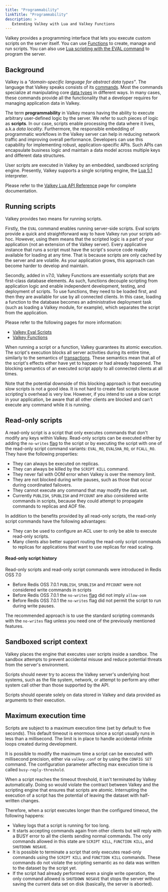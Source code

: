 ```yaml
---
title: "Programmability"
linkTitle: "Programmability"
description: >
   Extending Valkey with Lua and Valkey Functions
---
```


Valkey provides a programming interface that lets you execute custom scripts on the server itself.
You can use [Functions](functions-intro.md) to create, manage and run scripts.
You can also use [Lua scripting with the EVAL command](eval-intro.md) to program the server.

## Background

Valkey is a _"domain-specific language for abstract data types"_.
The language that Valkey speaks consists of its [commands](../commands/).
Most the commands specialize at manipulating core [data types](data-types.md) in different ways.
In many cases, these commands provide all the functionality that a developer requires for managing application data in Valkey.

The term **programmability** in Valkey means having the ability to execute arbitrary user-defined logic by the server.
We refer to such pieces of logic as **scripts**.
In our case, scripts enable processing the data where it lives, a.k.a _data locality_.
Furthermore, the responsible embedding of programmatic workflows in the Valkey server can help in reducing network traffic and improving overall performance.
Developers can use this capability for implementing robust, application-specific APIs.
Such APIs can encapsulate business logic and maintain a data model across multiple keys and different data structures.

User scripts are executed in Valkey by an embedded, sandboxed scripting engine.
Presently, Valkey supports a single scripting engine, the [Lua 5.1](https://www.lua.org/) interpreter.

Please refer to the [Valkey Lua API Reference](lua-api.md) page for complete documentation.

## Running scripts

Valkey provides two means for running scripts.

Firstly, the `EVAL` command enables running server-side scripts.
Eval scripts provide a quick and straightforward way to have Valkey run your scripts ad-hoc.
However, using them means that the scripted logic is a part of your application (not an extension of the Valkey server).
Every applicative instance that runs a script must have the script's source code readily available for loading at any time.
That is because scripts are only cached by the server and are volatile.
As your application grows, this approach can become harder to develop and maintain.

Secondly, added in v7.0, Valkey Functions are essentially scripts that are first-class database elements.
As such, functions decouple scripting from application logic and enable independent development, testing, and deployment of scripts.
To use functions, they need to be loaded first, and then they are available for use by all connected clients.
In this case, loading a function to the database becomes an administrative deployment task (such as loading a Valkey module, for example), which separates the script from the application.

Please refer to the following pages for more information:

* [Valkey Eval Scripts](eval-intro.md)
* [Valkey Functions](functions-intro.md)

When running a script or a function, Valkey guarantees its atomic execution.
The script's execution blocks all server activities during its entire time, similarly to the semantics of [transactions](transactions.md).
These semantics mean that all of the script's effects either have yet to happen or had already happened.
The blocking semantics of an executed script apply to all connected clients at all times.

Note that the potential downside of this blocking approach is that executing slow scripts is not a good idea.
It is not hard to create fast scripts because scripting's overhead is very low.
However, if you intend to use a slow script in your application, be aware that all other clients are blocked and can't execute any command while it is running.

## Read-only scripts

A read-only script is a script that only executes commands that don't modify any keys within Valkey.
Read-only scripts can be executed either by adding the `no-writes` [flag](lua-api.md#script_flags) to the script or by executing the script with one of the read-only script command variants: `EVAL_RO`, `EVALSHA_RO`, or `FCALL_RO`.
They have the following properties:

* They can always be executed on replicas.
* They can always be killed by the `SCRIPT KILL` command. 
* They never fail with OOM error when Valkey is over the memory limit.
* They are not blocked during write pauses, such as those that occur during coordinated failovers.
* They cannot execute any command that may modify the data set.
* Currently `PUBLISH`, `SPUBLISH` and `PFCOUNT` are also considered write commands in scripts, because they could attempt to propagate commands to replicas and AOF file.

In addition to the benefits provided by all read-only scripts, the read-only script commands have the following advantages:

* They can be used to configure an ACL user to only be able to execute read-only scripts.
* Many clients also better support routing the read-only script commands to replicas for applications that want to use replicas for read scaling.

#### Read-only script history

Read-only scripts and read-only script commands were introduced in Redis OSS 7.0

* Before Redis OSS 7.0.1 `PUBLISH`, `SPUBLISH` and `PFCOUNT` were not considered write commands in scripts
* Before Redis OSS 7.0.1 the `no-writes` [flag](lua-api.md#script_flags) did not imply `allow-oom`
* Before Redis OSS 7.0.1 the `no-writes` flag did not permit the script to run during write pauses.


The recommended approach is to use the standard scripting commands with the `no-writes` flag unless you need one of the previously mentioned features.

## Sandboxed script context

Valkey places the engine that executes user scripts inside a sandbox.
The sandbox attempts to prevent accidental misuse and reduce potential threats from the server's environment.

Scripts should never try to access the Valkey server's underlying host systems, such as the file system, network, or attempt to perform any other system call other than those supported by the API.

Scripts should operate solely on data stored in Valkey and data provided as arguments to their execution.

## Maximum execution time

Scripts are subject to a maximum execution time (set by default to five seconds).
This default timeout is enormous since a script usually runs in less than a millisecond.
The limit is in place to handle accidental infinite loops created during development.

It is possible to modify the maximum time a script can be executed with millisecond precision,
either via `valkey.conf` or by using the `CONFIG SET` command.
The configuration parameter affecting max execution time is called `busy-reply-threshold`.

When a script reaches the timeout threshold, it isn't terminated by Valkey automatically.
Doing so would violate the contract between Valkey and the scripting engine that ensures that scripts are atomic.
Interrupting the execution of a script has the potential of leaving the dataset with half-written changes.

Therefore, when a script executes longer than the configured timeout, the following happens:

* Valkey logs that a script is running for too long.
* It starts accepting commands again from other clients but will reply with a BUSY error to all the clients sending normal commands. The only commands allowed in this state are `SCRIPT KILL`, `FUNCTION KILL`, and `SHUTDOWN NOSAVE`.
* It is possible to terminate a script that only executes read-only commands using the `SCRIPT KILL` and `FUNCTION KILL` commands. These commands do not violate the scripting semantic as no data was written to the dataset by the script yet.
* If the script had already performed even a single write operation, the only command allowed is `SHUTDOWN NOSAVE` that stops the server without saving the current data set on disk (basically, the server is aborted).

